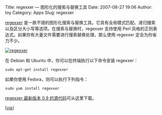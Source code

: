 Title: regexxer — 图形化的搜索与替换工具
Date: 2007-08-27 19:06
Author: toy
Category: Apps
Slug: regexxer

[regexxer](http://regexxer.sourceforge.net/)
是一款不错的图形化搜索与替换工具。它具有全局模式匹配、递归搜索以及区分大小写等选项。在搜索与替换时，regexxer
支持使用 Perl
风格的正则表达式。如果你有大量文件需要进行搜索替换处理，那么使用
regexxer 定会为你省力不少。

[![regexxer](http://i.linuxtoy.org/i/2007/08/regexxer_s.png)](http://i.linuxtoy.org/i/2007/08/regexxer.png)

在 Debian 和 Ubuntu 中，你可以在终端执行以下命令安装 regexxer：

`sudo apt-get install regexxer`

如果你使用 Fedora，则可以执行下列指令：

`sudo yum install regexxer`

[regexxer 最新版本 0.9
的源代码](http://sourceforge.net/project/showfiles.php?group_id=64876)可从这里下载。

[[via](http://dailypackage.fedorabook.com/index.php?/archives/137-Productive-Monday-Regexxer-GUI-search-replace.html)]
